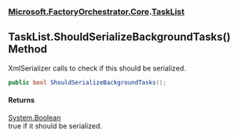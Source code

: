 ### [Microsoft.FactoryOrchestrator.Core](Microsoft_FactoryOrchestrator_Core.md 'Microsoft.FactoryOrchestrator.Core').[TaskList](TaskList.md 'Microsoft.FactoryOrchestrator.Core.TaskList')
## TaskList.ShouldSerializeBackgroundTasks() Method
XmlSerializer calls to check if this should be serialized.  
```csharp
public bool ShouldSerializeBackgroundTasks();
```
#### Returns
[System.Boolean](https://docs.microsoft.com/en-us/dotnet/api/System.Boolean 'System.Boolean')  
true if it should be serialized.
